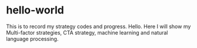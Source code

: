 # hello-world
This is to record my strategy codes and progress. Hello.
Here I will show my Multi-factor strategies, CTA strategy, machine learning and natural language processing.
